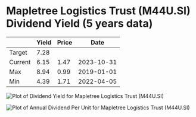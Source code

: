 # Mapletree Logistics Trust (M44U.SI) Dividend Yield (5 years data)

|     | Yield   | Price | Date       |
|-----|---------|-------|------------|
| Target | 7.28 |  |  |
| Current | 6.15 | 1.47  | 2023-10-31 |
| Max | 8.94 | 0.99  | 2019-01-01 |
| Min | 4.39 | 1.71  | 2022-04-05 |

![Plot of Dividend Yield for Mapletree Logistics Trust (M44U.SI)](M44U_div_5.png)

![Plot of Annual Dividend Per Unit for Mapletree Logistics Trust (M44U.SI)](M44U_yearly_dpu.png)
